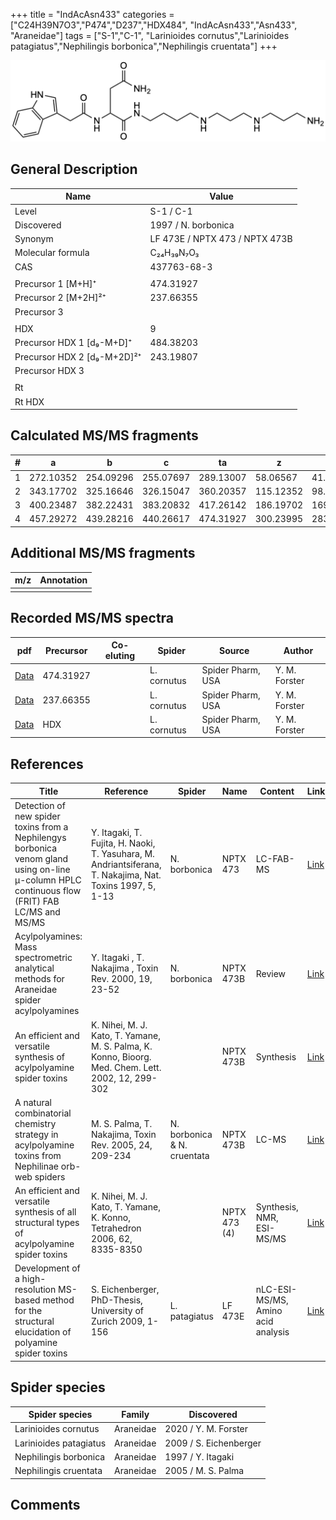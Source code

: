 +++
title = "IndAcAsn433"
categories = ["C24H39N7O3","P474","D237","HDX484",
"IndAcAsn433","Asn433",
"Araneidae"]
tags = ["S-1","C-1",
"Larinioides cornutus","Larinioides patagiatus","Nephilingis borbonica","Nephilingis cruentata"]
+++

![](/img/IndAcAsn433.png)

## General Description

| Name                        | Value                                                                          |
|-----------------------------|--------------------------------------------------------------------------------|
| Level                       | S-1 / C-1
| Discovered                  | 1997 / N. borbonica                                                            |
| Synonym                     | LF 473E / NPTX 473 / NPTX 473B                                                 |
| Molecular formula           | C₂₄H₃₉N₇O₃                                                                     |
| CAS                         | 437763-68-3                                                                    |
|                             |                                                                                |
| Precursor 1 [M+H]⁺          | 474.31927                                                                      |
| Precursor 2 [M+2H]²⁺        | 237.66355                                                                      |
| Precursor 3                 |                                                                                |
|                             |                                                                                |
| HDX                         | 9                                                                              |
| Precursor HDX 1 [d₉-M+D]⁺   | 484.38203                                                                      |
| Precursor HDX 2 [d₉-M+2D]²⁺ | 243.19807                                                                      |
| Precursor HDX 3             |                                                                                |
|                             |                                                                                |
| Rt                          |                                                                                |
| Rt HDX                      |                                                                                |

## Calculated MS/MS fragments

| # | a         | b         | c         | ta        | z         | y         | tz        |
|---|-----------|-----------|-----------|-----------|-----------|-----------|-----------|
| 1 | 272.10352 | 254.09296 | 255.07697 | 289.13007 | 58.06567  | 41.03912  | 75.09222  |
| 2 | 343.17702 | 325.16646 | 326.15047 | 360.20357 | 115.12352 | 98.09697  | 132.15007 |
| 3 | 400.23487 | 382.22431 | 383.20832 | 417.26142 | 186.19702 | 169.17047 | 203.22357 |
| 4 | 457.29272 | 439.28216 | 440.26617 | 474.31927 | 300.23995 | 283.21340 | 317.26650 |

## Additional MS/MS fragments

| m/z       | Annotation |
|-----------|------------|
|           |            |

## Recorded MS/MS spectra

| pdf | Precursor | Co-eluting | Spider | Source | Author |
|-----|-----------|------------|--------|--------|--------|
| [Data](/pdf/L-cornutus/474_IndAcAsn433_Lc.pdf) | 474.31927 |           | L. cornutus | Spider Pharm, USA | Y. M. Forster |
| [Data](/pdf/L-cornutus/474_IndAcAsn433_Lc_2.pdf) | 237.66355 |           | L. cornutus | Spider Pharm, USA | Y. M. Forster |
| [Data](/pdf/L-cornutus/474_IndAcAsn433_Lc_HDX.pdf) | HDX |           | L. cornutus | Spider Pharm, USA | Y. M. Forster |

## References

| Title                                                                                                                                          | Reference                                                                                                 | Spider                      | Name         | Content                            | Link                                                                                                              |
|------------------------------------------------------------------------------------------------------------------------------------------------|-----------------------------------------------------------------------------------------------------------|-----------------------------|--------------|------------------------------------|-------------------------------------------------------------------------------------------------------------------|
| Detection of new spider toxins from a Nephilengys borbonica venom gland using on-line µ-column HPLC continuous flow (FRIT) FAB LC/MS and MS/MS | Y. Itagaki, T. Fujita, H. Naoki, T. Yasuhara, M. Andriantsiferana, T. Nakajima, Nat. Toxins 1997, 5, 1-13 | N. borbonica                | NPTX 473     | LC-FAB-MS                          | [Link](https://onlinelibrary.wiley.com/doi/abs/10.1002/%28SICI%29%281997%295%3A1%3C1%3A%3AAID-NT1%3E3.0.CO%3B2-8) |
| Acylpolyamines: Mass spectrometric analytical methods for Araneidae spider acylpolyamines                                                      | Y. Itagaki , T. Nakajima , Toxin Rev. 2000, 19, 23-52                                                     | N. borbonica                | NPTX 473B    | Review                             | [Link](https://www.tandfonline.com/doi/abs/10.1081/TXR-100100314)                                                 |
| An efficient and versatile synthesis of acylpolyamine spider toxins                                                                            | K. Nihei, M. J. Kato, T. Yamane, M. S. Palma, K. Konno, Bioorg. Med. Chem. Lett. 2002, 12, 299-302        |                             | NPTX 473B    | Synthesis                          | [Link](https://www.sciencedirect.com/science/article/pii/S0960894X01007338)                                       |
| A natural combinatorial chemistry strategy in acylpolyamine toxins from Nephilinae orb-web spiders                                             | M. S. Palma, T. Nakajima, Toxin Rev. 2005, 24, 209-234                                                    | N. borbonica & N. cruentata | NPTX 473B    | LC-MS                              | [Link](https://www.tandfonline.com/doi/abs/10.1081/TXR-200057857)                                                 |
| An efficient and versatile synthesis of all structural types of acylpolyamine spider toxins                                                    | K. Nihei, M. J. Kato, T. Yamane, K. Konno, Tetrahedron 2006, 62, 8335-8350                                |                             | NPTX 473 (4) | Synthesis, NMR, ESI-MS/MS          | [Link](https://www.sciencedirect.com/science/article/pii/S0040402006009811)                                       |
| Development of a high-resolution MS-based method for the structural elucidation of polyamine spider toxins                                     | S. Eichenberger, PhD-Thesis, University of Zurich 2009, 1-156                                             | L. patagiatus               | LF 473E      | nLC-ESI-MS/MS, Amino acid analysis | [Link](https://www.zora.uzh.ch/id/eprint/12787/1/Eichenberger.pdf)                                                |

## Spider species

| Spider species         | Family    | Discovered             |
|------------------------|-----------|------------------------|
| Larinioides cornutus | Araneidae | 2020 / Y. M. Forster |
| Larinioides patagiatus | Araneidae | 2009 / S. Eichenberger |
| Nephilingis borbonica  | Araneidae | 1997 / Y. Itagaki      |
| Nephilingis cruentata  | Araneidae | 2005 / M. S. Palma     |

## Comments